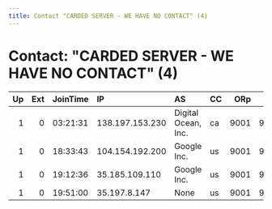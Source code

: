 ```yaml
---
title: Contact "CARDED SERVER - WE HAVE NO CONTACT" (4)
---
```


# Contact: "CARDED SERVER - WE HAVE NO CONTACT" (4)

|   Up |   Ext | JoinTime   | IP              | AS                  | CC   |   ORp |   Dirp | OS    | Version   | Nickname      |   eFamMembers |
|-----:|------:|:-----------|:----------------|:--------------------|:-----|------:|-------:|:------|:----------|:--------------|--------------:|
|    1 |     0 | 03:21:31   | 138.197.153.230 | Digital Ocean, Inc. | ca   |  9001 |   9030 | Linux | 0.2.9.11  | MiningCrew007 |             1 |
|    1 |     0 | 18:33:43   | 104.154.192.200 | Google Inc.         | us   |  9001 |   9030 | Linux | 0.2.9.11  | MiningCrew008 |             1 |
|    1 |     0 | 19:12:36   | 35.185.109.110  | Google Inc.         | us   |  9001 |   9030 | Linux | 0.2.9.11  | MiningCrew010 |             1 |
|    1 |     0 | 19:51:00   | 35.197.8.147    | None                | us   |  9001 |   9030 | Linux | 0.2.9.11  | MiningCrew011 |             1 |
